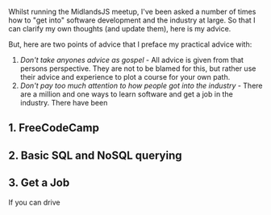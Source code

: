 
Whilst running the MidlandsJS meetup, I've been asked a number of times how to "get into" software development and the industry at large. So that I can clarify my own thoughts (and update them), here is my advice.

But, here are two points of advice that I preface my practical advice with:
1. *Don't take anyones advice as gospel* - All advice is given from that persons perspective. They are not to be blamed for this, but rather use their advice and experience to plot a course for your own path.
2. *Don't pay too much attention to how people got into the industry* - There are a million and one ways to learn software and get a job in the industry. There have been 


## 1. FreeCodeCamp

## 2. Basic SQL and NoSQL querying

## 3. Get a Job
If you can drive
